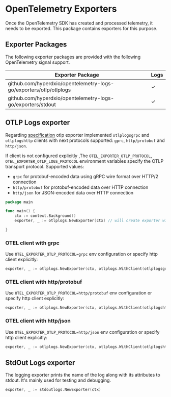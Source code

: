 # OpenTelemetry Exporters

Once the OpenTelemetry SDK has created and processed telemetry, it needs to be exported. This package contains exporters
for this purpose.

## Exporter Packages

The following exporter packages are provided with the following OpenTelemetry signal support.

| Exporter Package                                                   | Logs |
|--------------------------------------------------------------------|------|
| github.com/hyperdxio/opentelemetry-logs-go/exporters/otlp/otlplogs | ✓    |
| github.com/hyperdxio/opentelemetry-logs-go/exporters/stdout        | ✓    |

## OTLP Logs exporter

Regarding [specification](https://github.com/open-telemetry/opentelemetry-specification/blob/main/specification/protocol/exporter.md#specify-protocol)
otlp exporter implemented `otlplogsgrpc` and `otlplogshttp` clients with next protocols
supported: `gprc`, `http/protobuf` and `http/json`.

If client is not configured explicitly ,The `OTEL_EXPORTER_OTLP_PROTOCOL`, `OTEL_EXPORTER_OTLP_LOGS_PROTOCOL`
environment variables specify the OTLP transport protocol. Supported values:

- `grpc` for protobuf-encoded data using gRPC wire format over HTTP/2 connection
- `http/protobuf` for protobuf-encoded data over HTTP connection
- `http/json` for JSON-encoded data over HTTP connection

```go
package main

func main() {
	ctx := context.Background()
	exporter, _ := otlplogs.NewExporter(ctx) // will create exporter with http client `http/protobuf` protocol by default

}

```

### OTEL client with grpc

Use `OTEL_EXPORTER_OTLP_PROTOCOL=grpc` env configuration or specify http client explicitly:

```go
exporter, _ := otlplogs.NewExporter(ctx, otlplogs.WithClient(otlplogsgrpc.NewClient()))
```

### OTEL client with http/protobuf

Use `OTEL_EXPORTER_OTLP_PROTOCOL=http/protobuf` env configuration or specify http client explicitly:

```go
exporter, _ := otlplogs.NewExporter(ctx, otlplogs.WithClient(otlplogshttp.NewClient(otlplogshttp.WithProtobufProtocol())))
```

### OTEL client with http/json

Use `OTEL_EXPORTER_OTLP_PROTOCOL=http/json` env configuration or specify http client explicitly:

```go
exporter, _ := otlplogs.NewExporter(ctx, otlplogs.WithClient(otlplogshttp.NewClient(otlplogshttp.WithJsonProtocol())))
```

## StdOut Logs exporter

The logging exporter prints the name of the log along with its attributes to stdout. It's mainly used for testing and
debugging.

```go
exporter, _ := stdoutlogs.NewExporter(ctx)
```

